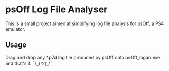 # psOff Log File Analyser

This is a small project aimed at simplifying log file analysis for [psOff](https://github.com/SysRay/psOff_compatibility), a PS4 emulator.

## Usage
Drag and drop any *.p7d log file produced by psOff onto psOff_logan.exe and that's it. ¯\\\_(ツ)\_/¯
